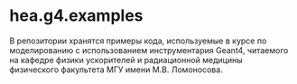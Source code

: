 # hea.g4.examples
В репозитории хранятся примеры кода, используемые в курсе по моделированию с использованием инструментария Geant4, читаемого на кафедре физики ускорителей и радиационной медицины физического факультета МГУ имени М.В. Ломоносова.
